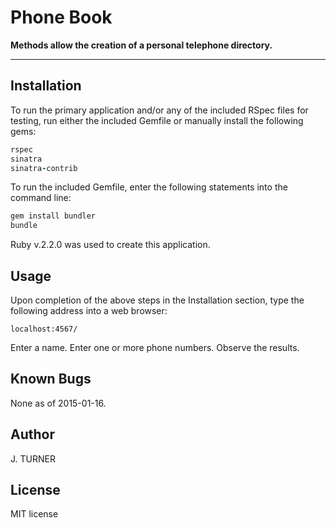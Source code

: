 Phone Book
======================

**Methods allow the creation of a personal telephone directory.**

***

Installation
------------

To run the primary application and/or any of the included RSpec files
for testing, run either the included Gemfile or manually install
the following gems:

```ruby
rspec
sinatra
sinatra-contrib
```

To run the included Gemfile, enter the following statements into
the command line:
```ruby
gem install bundler
bundle
```

Ruby v.2.2.0 was used to create this application.

Usage
-----

Upon completion of the above steps in the Installation section,
type the following address into a web browser:

```url
localhost:4567/
```

Enter a name. Enter one or more phone numbers. Observe the results.

Known Bugs
----------

None as of 2015-01-16.

Author
------

J. TURNER

License
-------

MIT license
